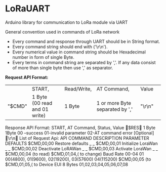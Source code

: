 # LoRaUART
Arduino library for communication to LoRa module via UART

General convention used in commands of LoRa network<br/>
<ul>
<li>Every command and response through UART should be in String format.</li>
<li>Every command string should end with <CR-LF> ('\r\n').</li>
<li>Every numerical value in command string should be Hexadecimal number in form of single
Byte.</li>
<li>Every terms in command string are separated by ','. If any data consist of more than single
byte then use ',' as separator.</li>
</ul>
<b>Request API Format:</b><br/>
<table>
<tr>
  <th>
    <td>START,</td>
    <td>Read/Write,</td>
    <td>AT Command,</td>
    <td>Value</td>
    <td><CR-LF></td>
  </th>
</tr>
<tr>
  <td>"$CMD"</td>
  <td>1 Byte<br/>
  (00 read and 01 write)</td>
  <td>1 Byte</td>
  <td>1 or more Byte separated by ','</td>
  <td>"\r\n"</td>
</tr>
</table>
Response API Format:
START, AT Command, Status, Value <CR-LF>
􀍞$RES􀍟 1 Byte 1Byte
00 –success
01-invalid
parameter
02-AT command
error
[Optional] 􀍞\r\n􀍟
List of Request Api:
API COMMAND DESCRIPTION PARAMETER DEFAULTS
$CMD,00,00<CR-LF> Restore defaults _ _
$CMD,00,01<CR-LF> Initialize LoraWan _ _
$CMD,00,02<CR-LF> Deactivate
LoRAWan
_ _
$CMD,00,03<CR-LF> Activate LoraWan _ _
$CMD,00,04<CR-LF> (to read)
$CMD,01,04,<val><CR-LF>( to
change)
Baud Rate 00-04 01
00(4800), 01(9600),
02(19200), 03(57600)
04(115200)
$CMD,00,05<CR-LF> (to
$CMD,01,05,<val><CR-LF>( to
Device EUI 8 Bytes 01,02,03,04,05,06,07,08
